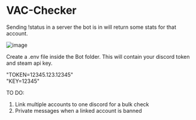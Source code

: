 # VAC-Checker
Sending !status <steamID> in a server the bot is in will return some stats for that account.
  
![image](https://github.com/deChaplin/VAC-Checker/assets/85872356/bdcde8f5-397d-4ee3-88ff-c848328f6d95)

Create a .env file inside the Bot folder. This will contain your discord token and steam api key.  

"TOKEN=12345.123.12345"  
"KEY=12345"
  
TO DO:
  
  1. Link multiple accounts to one discord for a bulk check
  2. Private messages when a linked account is banned

